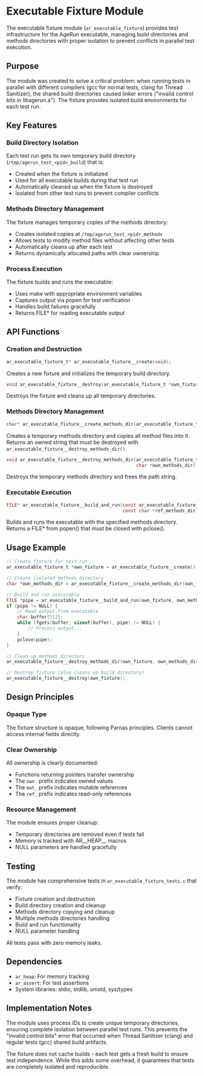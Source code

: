 # Executable Fixture Module

The executable fixture module (`ar_executable_fixture`) provides test infrastructure for the AgeRun executable, managing build directories and methods directories with proper isolation to prevent conflicts in parallel test execution.

## Purpose

The module was created to solve a critical problem: when running tests in parallel with different compilers (gcc for normal tests, clang for Thread Sanitizer), the shared build directories caused linker errors ("invalid control bits in libagerun.a"). The fixture provides isolated build environments for each test run.

## Key Features

### Build Directory Isolation
Each test run gets its own temporary build directory (`/tmp/agerun_test_<pid>_build`) that is:
- Created when the fixture is initialized
- Used for all executable builds during that test run  
- Automatically cleaned up when the fixture is destroyed
- Isolated from other test runs to prevent compiler conflicts

### Methods Directory Management
The fixture manages temporary copies of the methods directory:
- Creates isolated copies at `/tmp/agerun_test_<pid>_methods`
- Allows tests to modify method files without affecting other tests
- Automatically cleans up after each test
- Returns dynamically allocated paths with clear ownership

### Process Execution
The fixture builds and runs the executable:
- Uses make with appropriate environment variables
- Captures output via popen for test verification
- Handles build failures gracefully
- Returns FILE* for reading executable output

## API Functions

### Creation and Destruction

```c
ar_executable_fixture_t* ar_executable_fixture__create(void);
```
Creates a new fixture and initializes the temporary build directory.

```c
void ar_executable_fixture__destroy(ar_executable_fixture_t *own_fixture);
```
Destroys the fixture and cleans up all temporary directories.

### Methods Directory Management

```c
char* ar_executable_fixture__create_methods_dir(ar_executable_fixture_t *mut_fixture);
```
Creates a temporary methods directory and copies all method files into it. Returns an owned string that must be destroyed with `ar_executable_fixture__destroy_methods_dir()`.

```c
void ar_executable_fixture__destroy_methods_dir(ar_executable_fixture_t *mut_fixture, 
                                                char *own_methods_dir);
```
Destroys the temporary methods directory and frees the path string.

### Executable Execution

```c
FILE* ar_executable_fixture__build_and_run(const ar_executable_fixture_t *ref_fixture,
                                           const char *ref_methods_dir);
```
Builds and runs the executable with the specified methods directory. Returns a FILE* from popen() that must be closed with pclose().

## Usage Example

```c
// Create fixture for test run
ar_executable_fixture_t *own_fixture = ar_executable_fixture__create();

// Create isolated methods directory
char *own_methods_dir = ar_executable_fixture__create_methods_dir(own_fixture);

// Build and run executable
FILE *pipe = ar_executable_fixture__build_and_run(own_fixture, own_methods_dir);
if (pipe != NULL) {
    // Read output from executable
    char buffer[512];
    while (fgets(buffer, sizeof(buffer), pipe) != NULL) {
        // Process output...
    }
    pclose(pipe);
}

// Clean up methods directory
ar_executable_fixture__destroy_methods_dir(own_fixture, own_methods_dir);

// Destroy fixture (also cleans up build directory)
ar_executable_fixture__destroy(own_fixture);
```

## Design Principles

### Opaque Type
The fixture structure is opaque, following Parnas principles. Clients cannot access internal fields directly.

### Clear Ownership
All ownership is clearly documented:
- Functions returning pointers transfer ownership
- The `own_` prefix indicates owned values
- The `mut_` prefix indicates mutable references
- The `ref_` prefix indicates read-only references

### Resource Management
The module ensures proper cleanup:
- Temporary directories are removed even if tests fail
- Memory is tracked with AR__HEAP__ macros
- NULL parameters are handled gracefully

## Testing

The module has comprehensive tests in `ar_executable_fixture_tests.c` that verify:
- Fixture creation and destruction
- Build directory creation and cleanup
- Methods directory copying and cleanup
- Multiple methods directories handling
- Build and run functionality
- NULL parameter handling

All tests pass with zero memory leaks.

## Dependencies

- `ar_heap`: For memory tracking
- `ar_assert`: For test assertions
- System libraries: stdio, stdlib, unistd, sys/types

## Implementation Notes

The module uses process IDs to create unique temporary directories, ensuring complete isolation between parallel test runs. This prevents the "invalid control bits" error that occurred when Thread Sanitizer (clang) and regular tests (gcc) shared build artifacts.

The fixture does not cache builds - each test gets a fresh build to ensure test independence. While this adds some overhead, it guarantees that tests are completely isolated and reproducible.